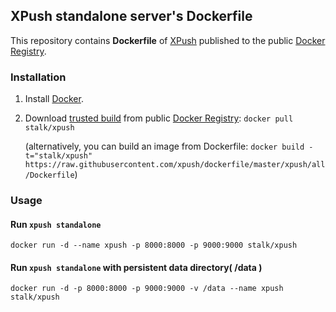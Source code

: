 ## XPush standalone server's Dockerfile


This repository contains **Dockerfile** of [XPush](https://github.com/xpush/node-xpush/dockerfile/) published to the public [Docker Registry](https://registry.hub.docker.com/).


### Installation

1. Install [Docker](https://www.docker.io/).

2. Download [trusted build](https://registry.hub.docker.com/u/stalk/xpush/) from public [Docker Registry](https://registry.hub.docker.com/): `docker pull stalk/xpush`

   (alternatively, you can build an image from Dockerfile: `docker build -t="stalk/xpush" https://raw.githubusercontent.com/xpush/dockerfile/master/xpush/all/Dockerfile`)


### Usage

#### Run `xpush standalone`

    docker run -d --name xpush -p 8000:8000 -p 9000:9000 stalk/xpush

#### Run `xpush standalone` with persistent data directory( /data )

    docker run -d -p 8000:8000 -p 9000:9000 -v /data --name xpush stalk/xpush